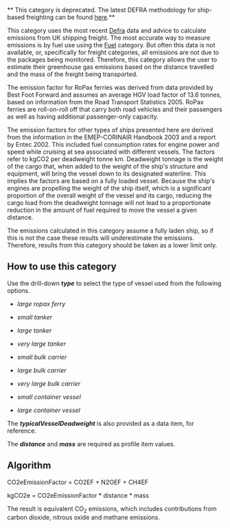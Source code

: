 ** This category is deprecated. The latest DEFRA methodology for
ship-based freighting can be found
[here](DEFRA_freight_transport_methodology).**

This category uses the most recent
[Defra](http://www.defra.gov.uk/environment/business/reporting/conversion-factors.htm)
data and advice to calculate emissions from UK shipping freight. The
most accurate way to measure emissions is by fuel use using the
[Fuel](Fuel_Defra) category. But often this data is not available, or,
specifically for freight categories, all emissions are not due to the
packages being monitored. Therefore, this category allows the user to
estimate their greenhouse gas emissions based on the distance travelled
and the mass of the freight being transported.

The emission factor for RoPax ferries was derived from data provided by
Best Foot Forward and assumes an average HGV load factor of 13.6 tonnes,
based on information from the Road Transport Statistics 2005. RoPax
ferries are roll-on-roll off that carry both road vehicles and their
passengers as well as having additional passenger-only capacity.

The emission factors for other types of ships presented here are derived
from the information in the EMEP-CORINAIR Handbook 2003 and a report by
Entec 2002. This included fuel consumption rates for engine power and
speed while cruising at sea associated with different vessels. The
factors refer to kgCO2 per deadweight tonne km. Deadweight tonnage is
the weight of the cargo that, when added to the weight of the ship's
structure and equipment, will bring the vessel down to its designated
waterline. This implies the factors are based on a fully loaded vessel.
Because the ship's engines are propelling the weight of the ship itself,
which is a significant proportion of the overall weight of the vessel
and its cargo, reducing the cargo load from the deadweight tonnage will
not lead to a proportionate reduction in the amount of fuel required to
move the vessel a given distance.

The emissions calculated in this category assume a fully laden ship, so
if this is not the case these results will underestimate the emissions.
Therefore, results from this category should be taken as a lower limit
only.

## How to use this category

Use the drill-down ***type*** to select the type of vessel used from the
following options.

  - *large ropax ferry*

<!-- end list -->

  - *small tanker*

<!-- end list -->

  - *large tanker*

<!-- end list -->

  - *very large tanker*

<!-- end list -->

  - *small bulk carrier*

<!-- end list -->

  - *large bulk carrier*

<!-- end list -->

  - *very large bulk carrier*

<!-- end list -->

  - *small container vessel*

<!-- end list -->

  - *large container vessel*

The ***typicalVesselDeadweight*** is also provided as a data item, for
reference.

The ***distance*** and ***mass*** are required as profile item values.

## Algorithm

CO2eEmissionFactor = CO2EF + N2OEF + CH4EF

kgCO2e = CO2eEmissionFactor \* distance \* mass

The result is equivalent CO<sub>2</sub> emissions, which includes contributions
from carbon dioxide, nitrous oxide and methane emissions.
